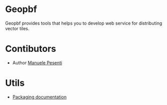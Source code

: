 # Geopbf

Geopbf provides tools that helps you to develop web service for distributing
vector tiles.

# Contibutors

* Author
    [Manuele Pesenti](mailto:manuele@inventati.org)

# Utils

* [Packaging documentation](https://the-hitchhikers-guide-to-packaging.readthedocs.io/en/latest/creation.html)
